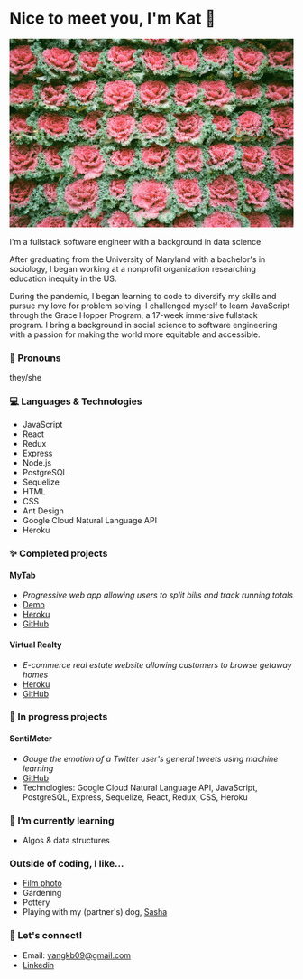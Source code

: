 # Nice to meet you, I'm Kat 👋

<img src="/public/cabbages.jpg" alt="Wall of cabbages in Shanghai, China" id="cabbages"/>

I'm a fullstack software engineer with a background in data science.

After graduating from the University of Maryland with a bachelor's in sociology, I began working at a nonprofit organization researching education inequity in the US.

During the pandemic, I began learning to code to diversify my skills and pursue my love for problem solving. I challenged myself to learn JavaScript through the Grace Hopper Program, a 17-week immersive fullstack program. I bring a background in social science to software engineering with a passion for making the world more equitable and accessible.

### :blossom: Pronouns
they/she

### :computer: Languages & Technologies
* JavaScript
* React 
* Redux 
* Express
* Node.js
* PostgreSQL
* Sequelize
* HTML
* CSS
* Ant Design
* Google Cloud Natural Language API
* Heroku

### :sparkles: Completed projects
#### MyTab
* *Progressive web app allowing users to split bills and track running totals*
* [Demo](https://www.youtube.com/watch?v=2W1JQJa7L5c&list=PLx0iOsdUOUmnwv1vrUcoOhP736-omYGMN&index=6&ab_channel=FullstackAcademy)
* [Heroku](https://mytab-ghp.herokuapp.com/signup)
* [GitHub](https://github.com/yangkb09/MyTab)

#### Virtual Realty
* *E-commerce real estate website allowing customers to browse getaway homes*
* [Heroku](https://virtual-realty.herokuapp.com/)
* [GitHub](https://github.com/yangkb09/GraceShopper)


### 🌱 In progress projects
#### SentiMeter
* *Gauge the emotion of a Twitter user's general tweets using machine learning*
* [GitHub](https://github.com/yangkb09/SentiMeter)
* Technologies: Google Cloud Natural Language API, JavaScript, PostgreSQL, Express, Sequelize, React, Redux, CSS, Heroku

### 🔭 I’m currently learning
* Algos & data structures

### Outside of coding, I like...
* [Film photo](https://photos.app.goo.gl/u1BFwkHdZuSideYF6)
* Gardening
* Pottery
* Playing with my (partner's) dog, [Sasha](https://photos.app.goo.gl/egZCirMfkPbbGYCU8)

### :email: Let's connect!
* Email: yangkb09@gmail.com
* [Linkedin](https://www.linkedin.com/in/yangkb09/)
